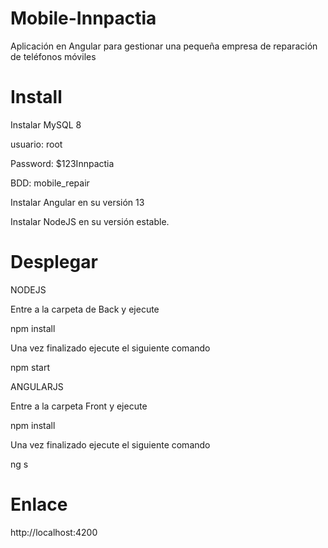# Mobile-Innpactia
Aplicación en Angular para gestionar una pequeña empresa de reparación de teléfonos móviles

# Install
Instalar MySQL 8

usuario:
root

Password:
$123Innpactia

BDD:
mobile_repair

Instalar Angular en su versión 13

Instalar NodeJS en su versión estable.

# Desplegar
NODEJS

Entre a la carpeta de Back y ejecute

npm install

Una vez finalizado ejecute el siguiente comando

npm start

ANGULARJS

Entre a la carpeta Front y ejecute

npm install

Una vez finalizado ejecute el siguiente comando

ng s

# Enlace

http://localhost:4200


